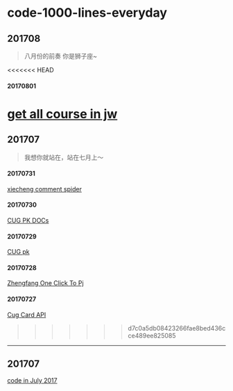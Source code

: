 # code-1000-lines-everyday

## 201708
> 八月份的前奏 你是狮子座~

<<<<<<< HEAD
#### 20170801
[get all course in jw](./201708/20170801)
=======
## 201707
> 我想你就站在，站在七月上～

#### 20170731
[xiecheng comment spider](./201707/20170731)

#### 20170730
[CUG PK DOCs](./201707/20170730)

#### 20170729
[CUG pk](./201707/20170729)

#### 20170728
[Zhengfang One Click To Pj](./201707/20170728)

#### 20170727
[Cug Card API](./201707/20170727)
>>>>>>> d7c0a5db08423266fae8bed436cce489ee825085

----
## 201707
[code in July 2017](./201707)


